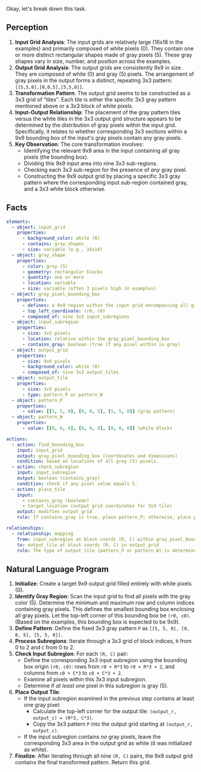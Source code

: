 Okay, let's break down this task.

## Perception

1.  **Input Grid Analysis**: The input grids are relatively large (16x18 in the examples) and primarily composed of white pixels (0). They contain one or more distinct rectangular shapes made of gray pixels (5). These gray shapes vary in size, number, and position across the examples.
2.  **Output Grid Analysis**: The output grids are consistently 9x9 in size. They are composed of white (0) and gray (5) pixels. The arrangement of gray pixels in the output forms a distinct, repeating 3x3 pattern: `[[5,5,0],[0,0,5],[5,5,0]]`.
3.  **Transformation Pattern**: The output grid seems to be constructed as a 3x3 grid of "tiles". Each tile is either the specific 3x3 gray pattern mentioned above or a 3x3 block of white pixels.
4.  **Input-Output Relationship**: The placement of the gray pattern tiles versus the white tiles in the 3x3 output grid structure appears to be determined by the distribution of gray pixels within the input grid. Specifically, it relates to whether corresponding 3x3 sections within a 9x9 bounding box of the input's gray pixels contain any gray pixels.
5.  **Key Observation**: The core transformation involves:
    *   Identifying the relevant 9x9 area in the input containing all gray pixels (the bounding box).
    *   Dividing this 9x9 input area into nine 3x3 sub-regions.
    *   Checking each 3x3 sub-region for the presence of *any* gray pixel.
    *   Constructing the 9x9 output grid by placing a specific 3x3 gray pattern where the corresponding input sub-region contained gray, and a 3x3 white block otherwise.

## Facts


```yaml
elements:
  - object: input_grid
    properties:
      - background_color: white (0)
      - contains: gray_shapes
      - size: variable (e.g., 16x18)
  - object: gray_shape
    properties:
      - color: gray (5)
      - geometry: rectangular blocks
      - quantity: one or more
      - location: variable
      - size: variable (often 3 pixels high in examples)
  - object: gray_pixel_bounding_box
    properties:
      - defines: a 9x9 region within the input grid encompassing all gray pixels
      - top_left_coordinate: (r0, c0)
      - composed_of: nine 3x3 input_subregions
  - object: input_subregion
    properties:
      - size: 3x3 pixels
      - location: relative within the gray_pixel_bounding_box
      - contains_gray: boolean (true if any pixel within is gray)
  - object: output_grid
    properties:
      - size: 9x9 pixels
      - background_color: white (0)
      - composed_of: nine 3x3 output_tiles
  - object: output_tile
    properties:
      - size: 3x3 pixels
      - type: pattern_P or pattern_W
  - object: pattern_P
    properties:
      - value: [[5, 5, 0], [0, 0, 5], [5, 5, 0]] (gray pattern)
  - object: pattern_W
    properties:
      - value: [[0, 0, 0], [0, 0, 0], [0, 0, 0]] (white block)

actions:
  - action: find_bounding_box
    input: input_grid
    output: gray_pixel_bounding_box (coordinates and dimensions)
    condition: based on locations of all gray (5) pixels.
  - action: check_subregion
    input: input_subregion
    output: boolean (contains_gray)
    condition: check if any pixel value equals 5.
  - action: place_tile
    input:
      - contains_gray (boolean)
      - target_location (output grid coordinates for 3x3 tile)
    output: modifies output_grid
    rule: If contains_gray is true, place pattern_P; otherwise, place pattern_W (or leave as initial white).

relationships:
  - relationship: mapping
    from: input_subregion at block coords (R, C) within gray_pixel_bounding_box
    to: output_tile at block coords (R, C) in output_grid
    rule: The type of output_tile (pattern_P or pattern_W) is determined by the contains_gray property of the corresponding input_subregion.
```


## Natural Language Program

1.  **Initialize**: Create a target 9x9 output grid filled entirely with white pixels (0).
2.  **Identify Gray Region**: Scan the input grid to find all pixels with the gray color (5). Determine the minimum and maximum row and column indices containing gray pixels. This defines the smallest bounding box enclosing all gray pixels. Let the top-left corner of this bounding box be `(r0, c0)`. (Based on the examples, this bounding box is expected to be 9x9).
3.  **Define Pattern**: Define the fixed 3x3 gray pattern `P` as `[[5, 5, 0], [0, 0, 5], [5, 5, 0]]`.
4.  **Process Subregions**: Iterate through a 3x3 grid of block indices, `R` from 0 to 2 and `C` from 0 to 2.
5.  **Check Input Subregion**: For each `(R, C)` pair:
    *   Define the corresponding 3x3 input subregion using the bounding box origin `(r0, c0)`: rows from `r0 + R*3` to `r0 + R*3 + 2`, and columns from `c0 + C*3` to `c0 + C*3 + 2`.
    *   Examine all pixels within this 3x3 input subregion.
    *   Determine if *at least one* pixel in this subregion is gray (5).
6.  **Place Output Tile**:
    *   If the input subregion examined in the previous step contains at least one gray pixel:
        *   Calculate the top-left corner for the output tile: `(output_r, output_c) = (R*3, C*3)`.
        *   Copy the 3x3 pattern `P` into the output grid starting at `(output_r, output_c)`.
    *   If the input subregion contains *no* gray pixels, leave the corresponding 3x3 area in the output grid as white (it was initialized as white).
7.  **Finalize**: After iterating through all nine `(R, C)` pairs, the 9x9 output grid contains the final transformed pattern. Return this grid.